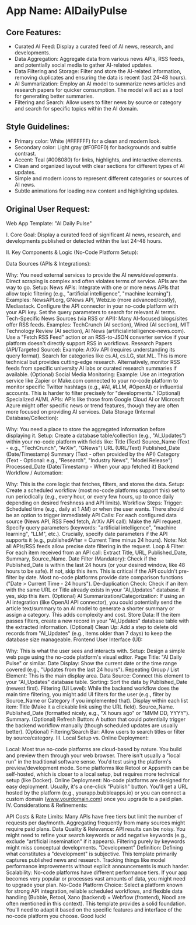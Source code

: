 # **App Name**: AIDailyPulse

## Core Features:

- Curated AI Feed: Display a curated feed of AI news, research, and developments.
- Data Aggregation: Aggregate data from various news APIs, RSS feeds, and potentially social media to gather AI-related updates.
- Data Filtering and Storage: Filter and store the AI-related information, removing duplicates and ensuring the data is recent (last 24-48 hours).
- AI Summarization: Employ an AI model to summarize news articles and research papers for quicker consumption. The model will act as a tool for generating better summaries.
- Filtering and Search: Allow users to filter news by source or category and search for specific topics within the AI domain.

## Style Guidelines:

- Primary color: White (#FFFFFF) for a clean and modern look.
- Secondary color: Light gray (#F0F0F0) for backgrounds and subtle contrast.
- Accent: Teal (#008080) for links, highlights, and interactive elements.
- Clean and organized layout with clear sections for different types of AI updates.
- Simple and modern icons to represent different categories or sources of AI news.
- Subtle animations for loading new content and highlighting updates.

## Original User Request:
Web App Template: "AI Daily Pulse"

I. Core Goal:
Display a curated feed of significant AI news, research, and developments published or detected within the last 24-48 hours.

II. Key Components & Logic (No-Code Platform Setup):

Data Sources (APIs & Integrations):

Why: You need external services to provide the AI news/developments. Direct scraping is complex and often violates terms of service. APIs are the way to go.
Setup:
News APIs: Integrate with one or more news APIs that allow topic filtering (e.g., "artificial intelligence", "machine learning").
Examples: NewsAPI.org, GNews API, Webz.io (more advanced/costly), Mediastack. Configure the API connector in your no-code platform with your API key. Set the query parameters to search for relevant AI terms.
Tech-Specific News Sources (via RSS or API): Many AI-focused blogs/sites offer RSS feeds.
Examples: TechCrunch (AI section), Wired (AI section), MIT Technology Review (AI section), AI News (artificialintelligence-news.com). Use a "Fetch RSS Feed" action or an RSS-to-JSON converter service if your platform doesn't directly support RSS in workflows.
Research Papers (API/Targeted Source):
Example: ArXiv API (requires understanding its query format). Search for categories like cs.AI, cs.LG, stat.ML. This is more technical but provides cutting-edge research. Alternatively, monitor RSS feeds from specific university AI labs or curated research summaries if available.
(Optional) Social Media Monitoring:
Example: Use an integration service like Zapier or Make.com connected to your no-code platform to monitor specific Twitter hashtags (e.g., #AI, #LLM, #OpenAI) or influential accounts. This is harder to filter precisely for "developments."
(Optional) Specialized AI/ML APIs: APIs like those from Google Cloud AI or Microsoft Azure might offer specific news or trend features, though they are often more focused on providing AI services.
Data Storage (Internal Database/Collection):

Why: You need a place to store the aggregated information before displaying it.
Setup: Create a database table/collection (e.g., "AI_Updates") within your no-code platform with fields like:
Title (Text)
Source_Name (Text - e.g., "TechCrunch", "ArXiv", "GNews")
URL (URL/Text)
Published_Date (Date/Timestamp)
Summary (Text - often provided by the API)
Category (Text - Optional: e.g., "Research", "Industry News", "Model Release")
Processed_Date (Date/Timestamp - When your app fetched it)
Backend Workflow / Automation:

Why: This is the core logic that fetches, filters, and stores the data.
Setup: Create a scheduled workflow (most no-code platforms support this) set to run periodically (e.g., every hour, or every few hours, up to once daily depending on desired freshness and API limits).
Workflow Steps:
Trigger: Scheduled time (e.g., daily at 1 AM) or when the user wants. There should be an option to trigger immediately
API Calls: For each configured data source (News API, RSS Feed fetch, ArXiv API call):
Make the API request.
Specify query parameters (keywords: "artificial intelligence", "machine learning", "LLM", etc.).
Crucially, specify date parameters if the API supports it (e.g., publishedAfter = Current Time minus 24 hours). Note: Not all APIs/RSS feeds allow precise date filtering in the request.
Loop & Filter: For each item received from an API call:
Extract Title, URL, Published_Date, Summary, Source_Name.
Date Filter (Mandatory): Check if the Published_Date is within the last 24 hours (or your desired window, like 48 hours to be safe). If not, skip this item. This is critical if the API couldn't pre-filter by date. Most no-code platforms provide date comparison functions ("Date > Current Time - 24 hours").
De-duplication Check: Check if an item with the same URL or Title already exists in your "AI_Updates" database. If yes, skip this item.
(Optional) AI Summarization/Categorization: If using an AI integration (like OpenAI API connector), you could potentially send the article text/summary to an AI model to generate a shorter summary or assign a category. This adds complexity and cost.
Store Data: If the item passes filters, create a new record in your "AI_Updates" database table with the extracted information.
(Optional) Clean Up: Add a step to delete old records from "AI_Updates" (e.g., items older than 7 days) to keep the database size manageable.
Frontend User Interface (UI):

Why: This is what the user sees and interacts with.
Setup: Design a simple web page using the no-code platform's visual editor.
Page Title: "AI Daily Pulse" or similar.
Date Display: Show the current date or the time range covered (e.g., "Updates from the last 24 hours").
Repeating Group / List Element: This is the main display area.
Data Source: Connect this element to your "AI_Updates" database table.
Sorting: Sort the data by Published_Date (newest first).
Filtering (UI Level): While the backend workflow does the main time filtering, you might add UI filters for the user (e.g., filter by Source_Name or Category if you implemented that).
Display within each list item:
Title (Make it a clickable link using the URL field).
Source_Name.
Published_Date (formatted nicely, e.g., "X hours ago" or "MMM DD, YYYY").
Summary.
(Optional) Refresh Button: A button that could potentially trigger the backend workflow manually (though scheduled updates are usually better).
(Optional) Filtering/Search Bar: Allow users to search titles or filter by source/category.
III. Local Setup vs. Online Deployment:

Local: Most true no-code platforms are cloud-based by nature. You build and preview them through your web browser. There isn't usually a "local run" in the traditional software sense. You'd test using the platform's preview/development mode. Some platforms like Retool or Appsmith can be self-hosted, which is closer to a local setup, but requires more technical setup (like Docker).
Online Deployment: No-code platforms are designed for easy deployment. Usually, it's a one-click "Publish" button. You'll get a URL hosted by the platform (e.g., yourapp.bubbleapps.io) or you can connect a custom domain (www.yourdomain.com) once you upgrade to a paid plan.
IV. Considerations & Refinements:

API Costs & Rate Limits: Many APIs have free tiers but limit the number of requests per day/month. Aggregating frequently from many sources might require paid plans.
Data Quality & Relevance: API results can be noisy. You might need to refine your search keywords or add negative keywords (e.g., exclude "artificial insemination" if it appears). Filtering purely by keywords might miss conceptual developments.
"Development" Definition: Defining what constitutes a "development" is subjective. This template primarily captures published news and research. Tracking things like model performance improvements without explicit announcements is much harder.
Scalability: No-code platforms have different performance tiers. If your app becomes very popular or processes vast amounts of data, you might need to upgrade your plan.
No-Code Platform Choice: Select a platform known for strong API integration, reliable scheduled workflows, and flexible data handling (Bubble, Retool, Xano (backend) + Webflow (frontend), Noodl are often mentioned in this context).
This template provides a solid foundation. You'll need to adapt it based on the specific features and interface of the no-code platform you choose. Good luck!
  